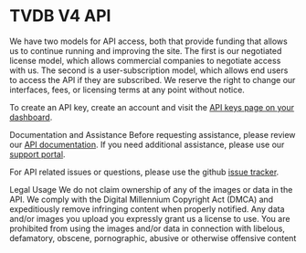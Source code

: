 # TVDB V4 API
We have two models for API access, both that provide funding that allows us to continue running and improving the site. The first is our negotiated license model, which allows commercial companies to negotiate access with us. The second is a user-subscription model, which allows end users to access the API if they are subscribed. We reserve the right to change our interfaces, fees, or licensing terms at any point without notice.

To create an API key, create an account and visit the [API keys page on your dashboard](https://www.thetvdb.com/dashboard/account/apikey).

Documentation and Assistance
Before requesting assistance, please review our [API documentation](https://thetvdb.github.io/v4-api/). If you need additional assistance, please use our [support portal](https://support.thetvdb.com/).

For API related issues or questions, please use the github [issue tracker](https://github.com/thetvdb/v4-api/issues).

Legal Usage
We do not claim ownership of any of the images or data in the API. We comply with the Digital Millennium Copyright Act (DMCA) and expeditiously remove infringing content when properly notified. Any data and/or images you upload you expressly grant us a license to use. You are prohibited from using the images and/or data in connection with libelous, defamatory, obscene, pornographic, abusive or otherwise offensive content
